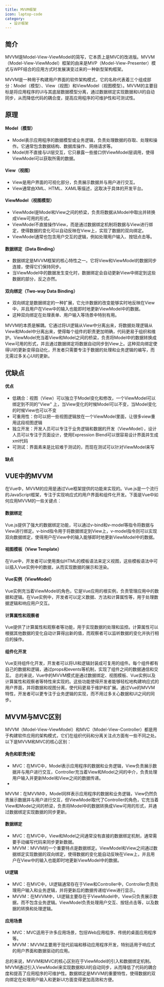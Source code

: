 ```yaml
---
title: MVVM框架
icon: laptop-code
category:
  - 设计框架
---
```


## 简介

MVVM是Model-View-ViewModel的简写，它本质上是MVC的改进版。MVVM（Model-View-ViewModel）框架的由来是MVP（Model-View-Presenter）模式与WPF结合的应用方式时发展演变过来的一种新型架构框架。

MVVM是一种用于构建用户界面的软件架构模式，它的名称代表着三个组成部分：Model（模型）、View（视图）和ViewModel（视图模型）。MVVM的主要目标是将应用程序的UI与其底层数据模型分离，通过数据绑定实现数据和UI的自动同步，从而降低代码的耦合度，提高应用程序的可维护性和可测试性。

## 原理

#### Model（模型）

* Model表示应用程序的数据模型或业务逻辑，负责处理数据的存取、处理和操作。它通常包含数据结构、数据库操作、网络请求等。
* Model并不直接与UI层交互，它只暴露一些接口供ViewModel层调用，使得ViewModel可以获取所需的数据。

#### View（视图）

* View是用户界面的可视化部分，负责展示数据并与用户进行交互。
* View通常由XML、HTML、XAML等描述，这取决于具体的开发平台。

#### ViewModel（视图模型）

* ViewModel是Model和View之间的桥梁，负责将数据从Model中取出并转换成View可用的形式。
* ViewModel不直接操作View，而是通过数据绑定机制将数据与View进行绑定，使得数据的变化可以自动反映在View上，实现了数据的双向绑定。
* ViewModel通常也包含用户交互的逻辑，例如处理用户输入、按钮点击等。

#### 数据绑定（Data Binding）

* 数据绑定是MVVM框架的核心特性之一。它将View和ViewModel的数据同步连接，使得它们保持同步。
* 当ViewModel中的数据发生变化时，数据绑定会自动更新View中绑定到这些数据的部分，反之亦然。

#### 双向绑定（Two-way Data Binding）

* 双向绑定是数据绑定的一种扩展，它允许数据的改变能够实时地反映在View中，并且用户在View中的输入也能即时地更新ViewModel中的数据。
* 这种双向绑定在处理表单、用户输入等场景中特别有用。

MVVM的本质是解耦。它通过将UI逻辑从View中分离出来，将数据处理逻辑从View和Model中分离出来，使得每个组件的职责更加明确，代码更易于组织和维护。ViewModel充当着View和Model之间的桥梁，负责将Model中的数据转换成View可用的形式，并且通过数据绑定将数据自动同步到View上。这种双向绑定使得UI的更新变得自动化，开发者只需要专注于数据的处理和业务逻辑的编写，而无需过多关心UI的更新。

## 优缺点

#### 优点

* 低耦合：视图（View）可以独立于Model变化和修改，一个ViewModel可以绑定到不同的"View"
  上，当View变化的时候Model可以不变，当Model变化的时候View也可以不变
* 可重用性：你可以把一些视图逻辑放在一个ViewModel里面，让很多view重用这段视图逻辑
* 独立开发：开发人员可以专注于业务逻辑和数据的开发（ViewModel），设计人员可以专注于页面设计，使用Expression
  Blend可以很容易设计界面并生成xml代码
* 可测试：界面素来是比较难于测试的，而现在测试可以针对ViewModel来写

#### 缺点

## VUE中的MVVM

在Vue中，MVVM的应用是通过Vue框架提供的功能来实现的。Vue.js是一个流行的JavaScript框架，专注于实现响应式的用户界面和组件化开发。下面是Vue中如何应用MVVM的一些关键点：

#### 数据绑定

Vue.js提供了强大的数据绑定功能，可以通过v-bind和v-model等指令将数据与View进行绑定。v-bind指令用于将数据绑定到View上，v-model指令则可以实现双向数据绑定，使得用户在View中的输入能够即时地更新ViewModel中的数据。

#### 视图模板（View Template）

在Vue中，开发者可以使用类似HTML的模板语法来定义视图，这些模板语法中可以插入Vue实例中的数据，从而实现数据的展示和渲染。

#### Vue实例（ViewModel）

Vue实例充当着ViewModel的角色，它是Vue应用的根实例，负责管理应用中的数据和逻辑。在Vue实例中，开发者可以定义数据、方法和计算属性等，用于处理数据逻辑和响应用户交互。

#### 计算属性和观察者

Vue提供了计算属性和观察者等功能，用于实现数据的处理和监控。计算属性可以根据其他数据的变化自动计算得出新的值，而观察者可以监听数据的变化并执行相应的操作。

#### 组件化开发

Vue支持组件化开发，开发者可以将UI和逻辑封装成可复用的组件。每个组件都有自己的数据和逻辑，通过props和events等机制，实现了组件之间的数据通信和交互。
总的来说，Vue中的MVVM模式是通过数据绑定、视图模板、Vue实例以及计算属性和观察者等特性来实现的。这些功能使得开发者能够轻松地构建响应式的用户界面，并将数据和视图分离，使代码更易于维护和扩展。通过Vue的MVVM特性，开发者可以更专注于业务逻辑的实现，而不用过多关心数据和UI之间的同步。

## MVVM与MVC区别

MVVM（Model-View-ViewModel）和MVC（Model-View-Controller）都是用于构建软件应用的架构模式，它们在组织代码和分离关注点方面有一些不同之处。以下是MVVM和MVC的核心区别：

#### 角色和职责分配

* MVC：在MVC中，Model表示应用程序的数据和业务逻辑，View负责展示数据并与用户进行交互，Controller充当着View和Model之间的中介，负责处理用户输入并更新Model和View之间的数据传递。
*
MVVM：在MVVM中，Model同样表示应用程序的数据和业务逻辑，View仍然负责展示数据并与用户进行交互，但ViewModel取代了Controller的角色，它充当着View和Model之间的桥梁，负责将Model中的数据转换成View可用的形式，并通过数据绑定实现数据的同步更新。

#### 数据绑定

* MVC：在MVC中，View和Model之间通常没有直接的数据绑定机制，通常需要手动编写代码来同步更新数据。
* MVVM：MVVM的一个重要特点是数据绑定。ViewModel和View之间通过数据绑定实现数据的双向绑定，使得数据的变化能自动反映在View上，并且用户在View中的输入也能即时地更新ViewModel中的数据。

#### UI逻辑

* MVC：在MVC中，UI逻辑通常存在于View和Controller中，Controller负责处理用户输入和业务逻辑，并将更新后的数据传递给View进行显示。
* MVVM：在MVVM中，UI逻辑主要存在于ViewModel中，View只负责展示数据，而不包含业务逻辑。ViewModel负责处理用户交互、按钮点击等，以及数据的转换和处理逻辑。

#### 应用场景

* MVC：MVC适用于许多应用场景，包括Web应用程序、传统的桌面应用程序等。
* MVVM：MVVM主要用于现代前端和移动应用程序开发，特别适用于响应式的用户界面和数据驱动的应用。

总的来说，MVVM和MVC的核心区别在于ViewModel的引入和数据绑定机制。MVVM通过引入ViewModel来实现数据和UI的自动同步，从而降低了代码的耦合度和提高了应用程序的可维护性。数据绑定是MVVM的重要特性，使得数据的双向绑定在处理用户输入和更新UI方面变得更加高效和方便。



